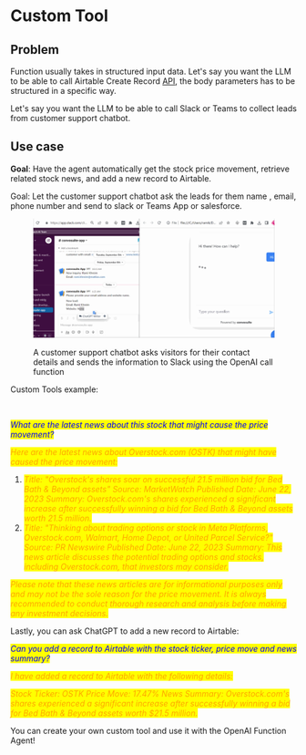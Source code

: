 # Custom Tool



## Problem

Function usually takes in structured input data. Let's say you want the LLM to be able to call Airtable Create Record [API](https://airtable.com/developers/web/api/create-records), the body parameters has to be structured in a specific way.&#x20;

Let's say you want the LLM to be able to call Slack or Teams to collect leads from customer support chatbot.&#x20;



## Use case

**Goal**: Have the agent automatically get the stock price movement, retrieve related stock news, and add a new record to Airtable.

Goal: Let the customer support chatbot ask the leads for them name , email, phone number and send to slack or Teams App or salesforce.



<figure><img src="../.gitbook/assets/collect leads.gif" alt=""><figcaption><p>A customer support chatbot asks visitors for their contact details and sends the information to Slack using the OpenAI call function</p></figcaption></figure>









Custom Tools example:

<figure><img src="../.gitbook/assets/image (3) (3) (1).png" alt=""><figcaption></figcaption></figure>

_<mark style="color:blue;">What are the latest news about this stock that might cause the price movement?</mark>_

_<mark style="color:orange;">Here are the latest news about Overstock.com (OSTK) that might have caused the price movement:</mark>_

1. _<mark style="color:orange;">Title: "Overstock's shares soar on successful 21.5 million bid for Bed Bath & Beyond assets" Source: MarketWatch Published Date: June 22, 2023 Summary: Overstock.com's shares experienced a significant increase after successfully winning a bid for Bed Bath & Beyond assets worth 21.5 million.</mark>_
2. _<mark style="color:orange;">Title: "Thinking about trading options or stock in Meta Platforms, Overstock.com, Walmart, Home Depot, or United Parcel Service?" Source: PR Newswire Published Date: June 22, 2023 Summary: This news article discusses the potential trading options and stocks, including Overstock.com, that investors may consider.</mark>_

_<mark style="color:orange;">Please note that these news articles are for informational purposes only and may not be the sole reason for the price movement. It is always recommended to conduct thorough research and analysis before making any investment decisions.</mark>_

Lastly, you can ask ChatGPT to add a new record to Airtable:

_<mark style="color:blue;">Can you add a record to Airtable with the stock ticker, price move and news summary?</mark>_

_<mark style="color:orange;">I have added a record to Airtable with the following details:</mark>_

_<mark style="color:orange;">Stock Ticker: OSTK Price Move: 17.47% News Summary: Overstock.com's shares experienced a significant increase after successfully winning a bid for Bed Bath & Beyond assets worth $21.5 million.</mark>_

You can create your own custom tool and use it with the OpenAI Function Agent!





####

